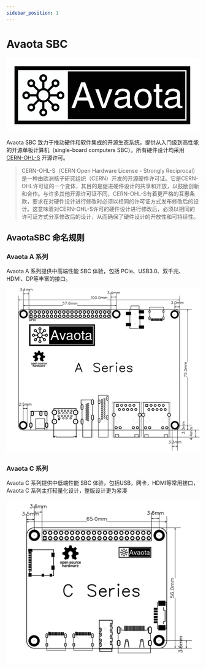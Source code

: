 ```yaml
---
sidebar_position: 1
---
```


# Avaota SBC

![320177610-2e939779-c2d5-450b-a396-6891ab628522](assets/index/320177610-2e939779-c2d5-450b-a396-6891ab628522.png)

Avaota SBC 致力于推动硬件和软件集成的开源生态系统，提供从入门级到高性能的开源单板计算机（single-board computers SBC）。所有硬件设计均采用 [CERN-OHL-S](https://cern-ohl.web.cern.ch/) 开源许可。

> CERN-OHL-S（CERN Open Hardware License - Strongly Reciprocal）是一种由欧洲核子研究组织（CERN）开发的开源硬件许可证。它是CERN-OHL许可证的一个变体，其目的是促进硬件设计的共享和开放，以鼓励创新和合作。与许多其他开源许可证不同，CERN-OHL-S有着更严格的互惠条款，要求在对硬件设计进行修改时必须以相同的许可证方式发布修改后的设计。这意味着对CERN-OHL-S许可的硬件设计进行修改后，必须以相同的许可证方式分享修改后的设计，从而确保了硬件设计的开放性和可持续性。

## AvaotaSBC 命名规则

### Avaota A 系列

Avaota A 系列提供中高端性能 SBC 体验，包括 PCIe、USB3.0、双千兆、HDMI、DP等丰富的接口。

![AvaotaA](assets/post/index/AvaotaA.jpg)

### Avaota C 系列

Avaota C 系列提供中低端性能 SBC 体验，包括USB，网卡，HDMI等常用接口，Avaota C 系列主打轻量化设计，整版设计更为紧凑

![AvaotaC](assets/post/index/AvaotaC.jpg)
